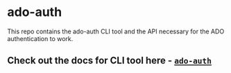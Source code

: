 # ado-auth

This repo contains the ado-auth CLI tool and the API necessary for the ADO authentication to work.

## Check out the docs for CLI tool here - [`ado-auth`](./packages/ado-auth/README.md) 
